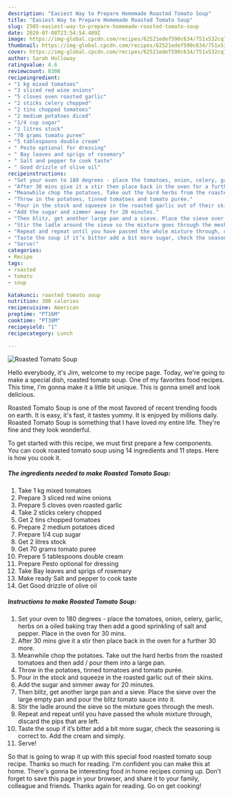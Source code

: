 ```yaml
---
description: "Easiest Way to Prepare Homemade Roasted Tomato Soup"
title: "Easiest Way to Prepare Homemade Roasted Tomato Soup"
slug: 2505-easiest-way-to-prepare-homemade-roasted-tomato-soup
date: 2020-07-08T23:54:54.489Z
image: https://img-global.cpcdn.com/recipes/62521edef590c634/751x532cq70/roasted-tomato-soup-recipe-main-photo.jpg
thumbnail: https://img-global.cpcdn.com/recipes/62521edef590c634/751x532cq70/roasted-tomato-soup-recipe-main-photo.jpg
cover: https://img-global.cpcdn.com/recipes/62521edef590c634/751x532cq70/roasted-tomato-soup-recipe-main-photo.jpg
author: Sarah Holloway
ratingvalue: 4.6
reviewcount: 8308
recipeingredient:
- "1 kg mixed tomatoes"
- "3 sliced red wine onions"
- "5 cloves oven roasted garlic"
- "2 sticks celery chopped"
- "2 tins chopped tomatoes"
- "2 medium potatoes diced"
- "1/4 cup sugar"
- "2 litres stock"
- "70 grams tomato puree"
- "5 tablespoons double cream"
- " Pesto optional for dressing"
- " Bay leaves and sprigs of rosemary"
- " Salt and pepper to cook taste"
- " Good drizzle of olive oil"
recipeinstructions:
- "Set your oven to 180 degrees - place the tomatoes, onion, celery, garlic, herbs on a oiled baking tray then add a good sprinkling of salt and pepper. Place in the oven for 30 mins."
- "After 30 mins give it a stir then place back in the oven for a further 30 more."
- "Meanwhile chop the potatoes. Take out the hard herbs from the roasted tomatoes and then add / pour them into a large pan."
- "Throw in the potatoes, tinned tomatoes and tomato purée."
- "Pour in the stock and squeeze in the roasted garlic out of their skins."
- "Add the sugar and simmer away for 20 minutes."
- "Then blitz, get another large pan and a sieve. Place the sieve over the large empty pan and pour the blitz tomato sauce into it."
- "Stir the ladle around the sieve so the mixture goes through the mesh."
- "Repeat and repeat until you have passed the whole mixture through, discard the pips that are left."
- "Taste the soup if it’s bitter add a bit more sugar, check the seasoning is correct to. Add the cream and simply."
- "Serve!"
categories:
- Recipe
tags:
- roasted
- tomato
- soup

katakunci: roasted tomato soup 
nutrition: 300 calories
recipecuisine: American
preptime: "PT16M"
cooktime: "PT38M"
recipeyield: "1"
recipecategory: Lunch

---
```



![Roasted Tomato Soup](https://img-global.cpcdn.com/recipes/62521edef590c634/751x532cq70/roasted-tomato-soup-recipe-main-photo.jpg)

Hello everybody, it's Jim, welcome to my recipe page. Today, we're going to make a special dish, roasted tomato soup. One of my favorites food recipes. This time, I'm gonna make it a little bit unique. This is gonna smell and look delicious.



Roasted Tomato Soup is one of the most favored of recent trending foods on earth. It is easy, it's fast, it tastes yummy. It is enjoyed by millions daily. Roasted Tomato Soup is something that I have loved my entire life. They're fine and they look wonderful.


To get started with this recipe, we must first prepare a few components. You can cook roasted tomato soup using 14 ingredients and 11 steps. Here is how you cook it.

<!--inarticleads1-->

##### The ingredients needed to make Roasted Tomato Soup:

1. Take 1 kg mixed tomatoes
1. Prepare 3 sliced red wine onions
1. Prepare 5 cloves oven roasted garlic
1. Take 2 sticks celery chopped
1. Get 2 tins chopped tomatoes
1. Prepare 2 medium potatoes diced
1. Prepare 1/4 cup sugar
1. Get 2 litres stock
1. Get 70 grams tomato puree
1. Prepare 5 tablespoons double cream
1. Prepare  Pesto optional for dressing
1. Take  Bay leaves and sprigs of rosemary
1. Make ready  Salt and pepper to cook taste
1. Get  Good drizzle of olive oil




<!--inarticleads2-->

##### Instructions to make Roasted Tomato Soup:

1. Set your oven to 180 degrees - place the tomatoes, onion, celery, garlic, herbs on a oiled baking tray then add a good sprinkling of salt and pepper. Place in the oven for 30 mins.
1. After 30 mins give it a stir then place back in the oven for a further 30 more.
1. Meanwhile chop the potatoes. Take out the hard herbs from the roasted tomatoes and then add / pour them into a large pan.
1. Throw in the potatoes, tinned tomatoes and tomato purée.
1. Pour in the stock and squeeze in the roasted garlic out of their skins.
1. Add the sugar and simmer away for 20 minutes.
1. Then blitz, get another large pan and a sieve. Place the sieve over the large empty pan and pour the blitz tomato sauce into it.
1. Stir the ladle around the sieve so the mixture goes through the mesh.
1. Repeat and repeat until you have passed the whole mixture through, discard the pips that are left.
1. Taste the soup if it’s bitter add a bit more sugar, check the seasoning is correct to. Add the cream and simply.
1. Serve!




So that is going to wrap it up with this special food roasted tomato soup recipe. Thanks so much for reading. I'm confident you can make this at home. There's gonna be interesting food in home recipes coming up. Don't forget to save this page in your browser, and share it to your family, colleague and friends. Thanks again for reading. Go on get cooking!
